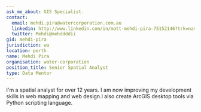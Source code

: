 ```yaml
---
ask_me_about: GIS Specialist.
contact:
  email: mehdi.pira@watercorporation.com.au
  linkedin: http://www.linkedin.com/in/matt-mehdi-pira-75152146?trk=nav_responsive_tab_profile_pic
  twitter: Mehdi@mehddddii
gid: mehdi-pira
jurisdiction: wa
location: perth
name: Mehdi Pira
organisation: water-corporation
position_title: Senior Spatial Analyst
type: Data Mentor
---
```


I'm a spatial analyst for over 12 years. I am now improving my development skills in web mapping and web design.I also create ArcGIS desktop tools via Python scripting language.